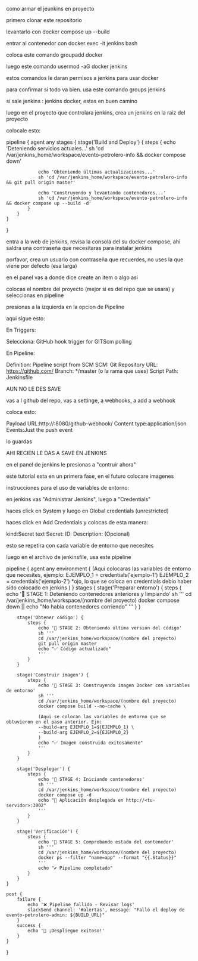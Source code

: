 como armar el jeunkins en proyecto

primero clonar este repositorio

levantarlo con docker compose up --build

entrar al contenedor con docker exec -it jenkins bash

coloca este comando groupadd docker

luego este comando usermod -aG docker jenkins

estos comandos le daran permisos a jenkins para usar docker

para confirmar si todo va bien. usa este comando groups jenkins

si sale jenkins : jenkins docker, estas en buen camino

luego en el proyecto que controlara jenkins, crea un jenkins en la raiz del proyecto

colocale esto:

pipeline {
agent any
stages {
stage('Build and Deploy') {
steps {
echo 'Deteniendo servicios actuales...'
sh 'cd /var/jenkins_home/workspace/evento-petrolero-info && docker compose down'

                echo 'Obteniendo últimas actualizaciones...'
                sh 'cd /var/jenkins_home/workspace/evento-petrolero-info && git pull origin master'

                echo 'Construyendo y levantando contenedores...'
                sh 'cd /var/jenkins_home/workspace/evento-petrolero-info && docker compose up --build -d'
            }
        }
    }

}

entra a la web de jenkins, revisa la consola del su docker compose, ahi saldra una contraseña que necesitaras para instalar jenkins

porfavor, crea un usuario con contraseña que recuerdes, no uses la que viene por defecto (esa larga)

en el panel vas a donde dice create an item o algo asi

colocas el nombre del proyecto (mejor si es del repo que se usara) y seleccionas en pipeline

presionas a la izquierda en la opcion de Pipeline

aqui sigue esto:

En Triggers:

Selecciona: GitHub hook trigger for GITScm polling

En Pipeline:

Definition: Pipeline script from SCM
SCM: Git
Repository URL: https://github.com/<tu-repo>
Branch: \*/master (o la rama que uses)
Script Path: Jenkinsfile

AUN NO LE DES SAVE

vas a l github del repo, vas a settinge, a webhooks, a add a webhook

coloca esto:

Payload URL:http://<tu-ip>:8080/github-webhook/
Content type:application/json
Events:Just the push event

lo guardas

AHI RECIEN LE DAS A SAVE EN JENKINS

en el panel de jenkins le presionas a "contruir ahora"

este tutorial esta en un primera fase, en el futuro colocare imagenes

instrucciones para el uso de variables de entorno:

en jenkins vas "Administrar Jenkins", luego a "Credentials"

haces click en System y luego en Global credentials (unrestricted)

haces click en Add Credentials y colocas de esta manera:

kind:Secret text
Secret:<tu-credenciales>
ID: <el-nombre-de-la-credenciales>
Description: (Opcional)

esto se repetira con cada variable de entorno que necesites

luego en el archivo de jenkinsfile, usa este pipeline

pipeline {
agent any
environment {
(Aqui colocaras las variables de entorno que necesites, ejemplo:
EJEMPLO_1 = credentials('ejemplo-1')
EJEMPLO_2 = credentials('ejemplo-2')
\*ojo, lo que se coloca en credentials debio haber sido colocado en jenkins
)
}
stages {
stage('Preparar entorno') {
steps {
echo '🔹 STAGE 1: Deteniendo contenedores anteriores y limpiando'
sh '''
cd /var/jenkins_home/workspace/(nombre del proyecto)
docker compose down || echo "No había contenedores corriendo"
'''
}
}

        stage('Obtener código') {
            steps {
                echo '🔹 STAGE 2: Obteniendo última versión del código'
                sh '''
                cd /var/jenkins_home/workspace/(nombre del proyecto)
                git pull origin master
                echo "✅ Código actualizado"
                '''
            }
        }

        stage('Construir imagen') {
            steps {
                echo '🔹 STAGE 3: Construyendo imagen Docker con variables de entorno'
                sh '''
                cd /var/jenkins_home/workspace/(nombre del proyecto)
                docker compose build --no-cache \

                (Aqui se colocan las variables de entorno que se obtuvieron en el paso anterior. Ejm:
                --build-arg EJEMPLO_1=${EJEMPLO_1} \
                --build-arg EJEMPLO_2=${EJEMPLO_2}
                )
                echo "✅ Imagen construida exitosamente"
                '''
            }
        }

        stage('Desplegar') {
            steps {
                echo '🔹 STAGE 4: Iniciando contenedores'
                sh '''
                cd /var/jenkins_home/workspace/(nombre del proyecto)
                docker compose up -d
                echo "🚀 Aplicación desplegada en http://<tu-servidor>:3002"
                '''
            }
        }

        stage('Verificación') {
            steps {
                echo '🔹 STAGE 5: Comprobando estado del contenedor'
                sh '''
                cd /var/jenkins_home/workspace/(nombre del proyecto)
                docker ps --filter "name=app" --format "{{.Status}}"
                '''
                echo "✔️ Pipeline completado"
            }
        }
    }

    post {
        failure {
            echo '❌ Pipeline fallido - Revisar logs'
            slackSend channel: '#alertas', message: "Falló el deploy de evento-petrolero-admin: ${BUILD_URL}"
        }
        success {
            echo '🎉 ¡Despliegue exitoso!'
        }
    }

}
